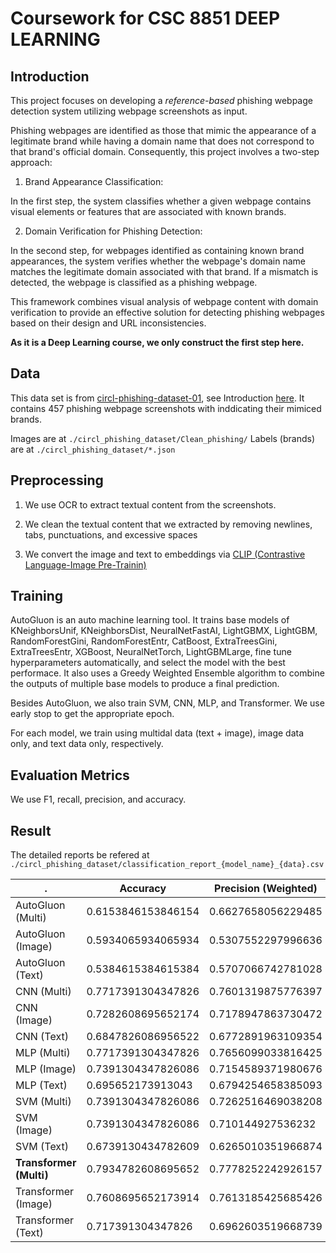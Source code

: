 # Coursework for CSC 8851 DEEP LEARNING

## Introduction
This project focuses on developing a *reference-based* phishing webpage detection system utilizing webpage screenshots as input.

Phishing webpages are identified as those that mimic the appearance of a legitimate brand while having a domain name that does not correspond to that brand's official domain. Consequently, this project involves a two-step approach:

1. Brand Appearance Classification:

In the first step, the system classifies whether a given webpage contains visual elements or features that are associated with known brands.

2. Domain Verification for Phishing Detection:

In the second step, for webpages identified as containing known brand appearances, the system verifies whether the webpage's domain name matches the legitimate domain associated with that brand.
If a mismatch is detected, the webpage is classified as a phishing webpage.

This framework combines visual analysis of webpage content with domain verification to provide an effective solution for detecting phishing webpages based on their design and URL inconsistencies. 

**As it is a Deep Learning course, we only construct the first step here.**

## Data

This data set is from [circl-phishing-dataset-01](https://www.circl.lu/opendata/datasets/circl-phishing-dataset-01/), see Introduction [here](https://www.circl.lu/opendata/circl-phishing-dataset-01/). It contains 457 phishing webpage screenshots with inddicating their mimiced brands.

Images are at ```./circl_phishing_dataset/Clean_phishing/```
Labels (brands) are at ```./circl_phishing_dataset/*.json ```

## Preprocessing
1. We use OCR to extract textual content from the screenshots.
2. We clean the textual content that we extracted by removing newlines, tabs, punctuations, and excessive spaces

3. We convert the image and text to embeddings via [CLIP (Contrastive Language-Image Pre-Trainin)](https://github.com/openai/CLIP)

## Training 
AutoGluon is an auto machine learning tool. It trains base models of KNeighborsUnif, KNeighborsDist, NeuralNetFastAI, LightGBMX, LightGBM, RandomForestGini, RandomForestEntr, CatBoost, ExtraTreesGini, ExtraTreesEntr, XGBoost, NeuralNetTorch, LightGBMLarge, fine tune hyperparameters automatically, and select the model with the best performace. It also uses a Greedy Weighted Ensemble algorithm to combine the outputs of multiple base models to produce a final prediction.

Besides AutoGluon, we also train SVM, CNN, MLP, and Transformer. We use early stop to get the appropriate epoch.

For each model, we train using multidal data (text + image), image data only, and text data only, respectively.

## Evaluation Metrics
We use F1, recall, precision, and accuracy.

## Result
The detailed reports be refered at ```./circl_phishing_dataset/classification_report_{model_name}_{data}.csv```

.|Accuracy|Precision (Weighted)|Recall(Weighted)|F1 (Weighted) |Precision (Macro)|Recall(Macro)|F1 (Macro)
-|-|-|-|-|-|-|-
AutoGluon (Multi)|0.6153846153846154|0.6627658056229485|0.6153846153846154|0.6202202559345417 |0.4296148296148296|0.39146723646723647|0.39257298257298257
AutoGluon (Image)|0.5934065934065934|0.5307552297996636|0.5934065934065934|0.5471171620141871|0.3691626055104315|0.377094017094017|0.3659551764787463
AutoGluon (Text)|0.5384615384615384|0.5707066742781028|0.5384615384615384|0.5314354432001491|0.36640769944341367|0.32673992673992674|0.3340367678602973
CNN (Multi)|0.7717391304347826|0.7601319875776397|0.7717391304347826|0.7488412979461572| 0.712313988095238|0.7645499465811966|0.7178789143862674
CNN (Image)|0.7282608695652174|0.7178947863730472|0.7282608695652174|0.684295318918081|0.6671289494818907|0.7277526395173454|0.6751544591509989
CNN (Text)|0.6847826086956522|0.6772891963109354|0.6847826086956522|0.6549385772615682|0.6466866466866467|0.678571428571428|0.6429159518058236
MLP (Multi)|0.7717391304347826|0.7656099033816425|0.7717391304347826|0.7480891994478951|0.6719618055555556|0.7298277243589744|0.6809590583028082
MLP (Image)|0.7391304347826086|0.7154589371980676|0.7391304347826086|0.7162460045040137|0.6055555555555555|0.6656241906241906|0.6246519075466443
MLP (Text)|0.695652173913043|0.6794254658385093|0.6956521739130435|0.6752547395769902|0.5729910714285715|0.6402711004273505|0.5881856909430438
SVM (Multi)|0.7391304347826086|0.7262516469038208|0.7391304347826086|0.7020174156619169|0.6843893480257117|0.7268842268842269|0.6837127578304047
SVM (Image)|0.7391304347826086|0.710144927536232|0.7391304347826086|0.7032042061675928|0.6957070707070707|0.7496114996114996|0.7064332548543074
SVM (Text)|0.6739130434782609|0.6265010351966874|0.6739130434782609|0.6312493665754535|0.6224664224664225|0.6437451437451438|0.6191036236490782
<b>Transformer (Multi)|0.7934782608695652|0.7778252242926157|0.7934782608695652|0.7734424427519057|0.7478546626984126 |0.7884214743589744 |0.7547530390361272</b>
Transformer (Image)|0.7608695652173914|0.7613185425685426|0.7608695652173914|0.747616061474757|0.710571112914863|0.7305221688034188|0.7061441163003663
Transformer (Text)|0.717391304347826|0.6962603519668739|0.717391304347826|0.6938017598343685|0.6384300595238095|0.6914863782051281|0.644233630952381




